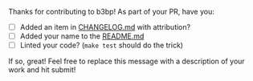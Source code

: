 Thanks for contributing to b3bp! As part of your PR, have you:

- [ ] Added an item in [CHANGELOG.md](https://github.com/kvz/bash3boilerplate/blob/master/CHANGELOG.md) with attribution?
- [ ] Added your name to the [README.md](https://github.com/kvz/bash3boilerplate/blob/master/README.md#authors)
- [ ] Linted your code? (`make test` should do the trick)

If so, great! Feel free to replace this message with a description of your work and hit submit!
